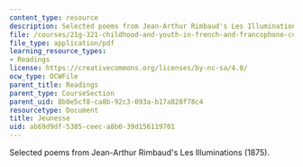 ```yaml
---
content_type: resource
description: Selected poems from Jean-Arthur Rimbaud's Les Illuminations (1875).
file: /courses/21g-321-childhood-and-youth-in-french-and-francophone-cultures-spring-2013/ab69d9df5385ceeca8b039d156119701_MIT21G_321S13_jeunesse.pdf
file_type: application/pdf
learning_resource_types:
- Readings
license: https://creativecommons.org/licenses/by-nc-sa/4.0/
ocw_type: OCWFile
parent_title: Readings
parent_type: CourseSection
parent_uid: 8b0e5cf8-ca8b-92c3-093a-b17a828f78c4
resourcetype: Document
title: Jeunesse
uid: ab69d9df-5385-ceec-a8b0-39d156119701
---
```

Selected poems from Jean-Arthur Rimbaud's Les Illuminations (1875).